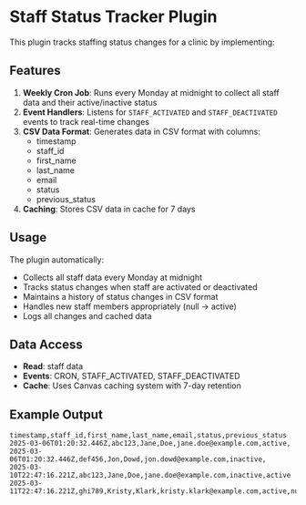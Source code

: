 # Staff Status Tracker Plugin

This plugin tracks staffing status changes for a clinic by implementing:

## Features

1. **Weekly Cron Job**: Runs every Monday at midnight to collect all staff data and their active/inactive status
2. **Event Handlers**: Listens for `STAFF_ACTIVATED` and `STAFF_DEACTIVATED` events to track real-time changes
3. **CSV Data Format**: Generates data in CSV format with columns:
   - timestamp
   - staff_id
   - first_name
   - last_name
   - email
   - status
   - previous_status
4. **Caching**: Stores CSV data in cache for 7 days

## Usage

The plugin automatically:
- Collects all staff data every Monday at midnight
- Tracks status changes when staff are activated or deactivated
- Maintains a history of status changes in CSV format
- Handles new staff members appropriately (null → active)
- Logs all changes and cached data

## Data Access

- **Read**: staff data
- **Events**: CRON, STAFF_ACTIVATED, STAFF_DEACTIVATED
- **Cache**: Uses Canvas caching system with 7-day retention

## Example Output

```csv
timestamp,staff_id,first_name,last_name,email,status,previous_status
2025-03-06T01:20:32.446Z,abc123,Jane,Doe,jane.doe@example.com,active,
2025-03-06T01:20:32.446Z,def456,Jon,Dowd,jon.dowd@example.com,inactive,
2025-03-10T22:47:16.221Z,abc123,Jane,Doe,jane.doe@example.com,inactive,active
2025-03-11T22:47:16.221Z,ghi789,Kristy,Klark,kristy.klark@example.com,active,null
```
